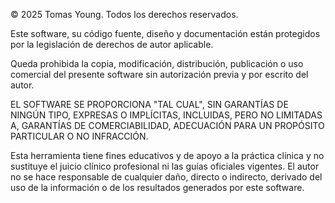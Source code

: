 © 2025 Tomas Young. Todos los derechos reservados.

Este software, su código fuente, diseño y documentación están protegidos por la legislación de derechos de autor aplicable.

Queda prohibida la copia, modificación, distribución, publicación o uso comercial del presente software sin autorización previa y por escrito del autor.

EL SOFTWARE SE PROPORCIONA "TAL CUAL", SIN GARANTÍAS DE NINGÚN TIPO, EXPRESAS O IMPLÍCITAS, INCLUIDAS, PERO NO LIMITADAS A, GARANTÍAS DE COMERCIABILIDAD, ADECUACIÓN PARA UN PROPÓSITO PARTICULAR O NO INFRACCIÓN.

Esta herramienta tiene fines educativos y de apoyo a la práctica clínica y no sustituye el juicio clínico profesional ni las guías oficiales vigentes. El autor no se hace responsable de cualquier daño, directo o indirecto, derivado del uso de la información o de los resultados generados por este software.
